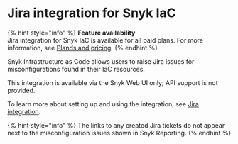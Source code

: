 # Jira integration for Snyk IaC

{% hint style="info" %}
**Feature availability**\
Jira integration for Snyk IaC is available for all paid plans. For more information, see  [Plands and pricing](https://snyk.io/plans).
{% endhint %}

Snyk Infrastructure as Code allows users to raise Jira issues for misconfigurations found in their IaC resources.

This integration is available via the Snyk Web UI only; API support is not provided.

To learn more about setting up and using the integration, see [Jira integration](../../../integrate-with-snyk/jira-and-slack-integrations/jira-integration.md).

{% hint style="info" %}
The links to any created Jira tickets do not appear next to the misconfiguration issues shown in Snyk Reporting.
{% endhint %}
